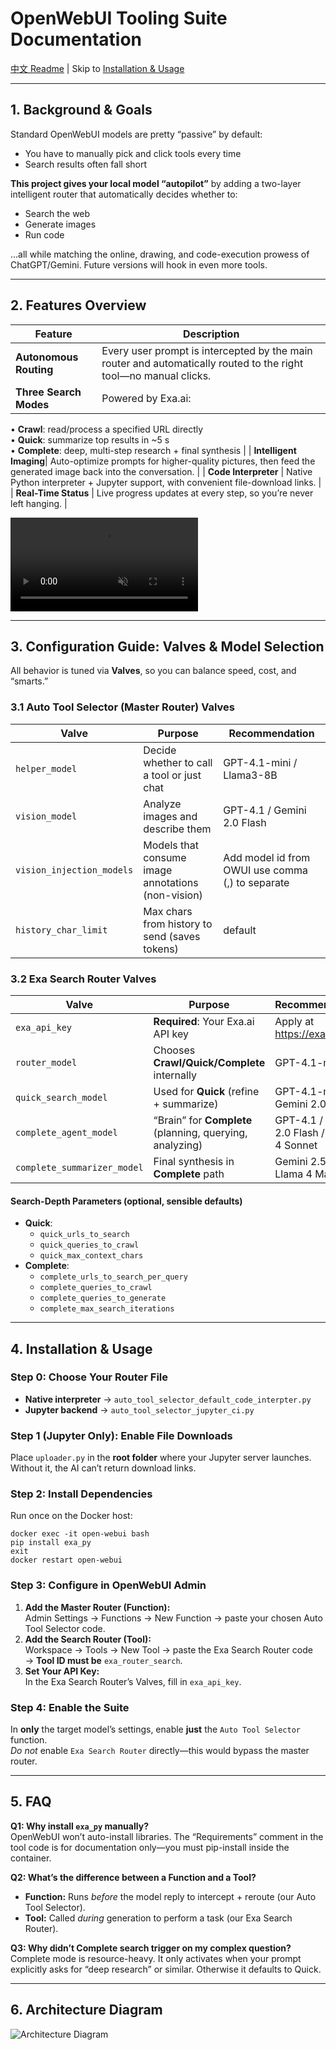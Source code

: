 # OpenWebUI Tooling Suite Documentation  
[中文 Readme](https://github.com/ShaoRou459/OpenwebUI-Tooling-Setup/blob/main/README_zh.md) | Skip to [Installation & Usage](#4-installation--usage)

---

## 1. Background & Goals  
Standard OpenWebUI models are pretty “passive” by default:  
- You have to manually pick and click tools every time  
- Search results often fall short  

**This project gives your local model “autopilot”** by adding a two-layer intelligent router that automatically decides whether to:  
- Search the web  
- Generate images  
- Run code  

…all while matching the online, drawing, and code-execution prowess of ChatGPT/Gemini. Future versions will hook in even more tools.

---

## 2. Features Overview  

| Feature                | Description                                                                                                           |
|------------------------|-----------------------------------------------------------------------------------------------------------------------|
| **Autonomous Routing** | Every user prompt is intercepted by the main router and automatically routed to the right tool—no manual clicks.     |
| **Three Search Modes** | Powered by Exa.ai:  
• **Crawl**: read/process a specified URL directly  
• **Quick**: summarize top results in ~5 s  
• **Complete**: deep, multi-step research + final synthesis |
| **Intelligent Imaging**| Auto-optimize prompts for higher-quality pictures, then feed the generated image back into the conversation.         |
| **Code Interpreter**   | Native Python interpreter + Jupyter support, with convenient file-download links.                                      |
| **Real-Time Status**   | Live progress updates at every step, so you’re never left hanging.                                                    |

<video src="https://private-user-images.githubusercontent.com/212266166/468440945-696cb316-c160-4210-a0dc-f87a04be1647.mp4" controls muted loop style="max-width:100%;"></video>

---

## 3. Configuration Guide: Valves & Model Selection  
All behavior is tuned via **Valves**, so you can balance speed, cost, and “smarts.”

### 3.1 Auto Tool Selector (Master Router) Valves  

| Valve                     | Purpose                                            | Recommendation                 |
|---------------------------|----------------------------------------------------|--------------------------------|
| `helper_model`            | Decide whether to call a tool or just chat         | GPT-4.1-mini / Llama3-8B       |
| `vision_model`            | Analyze images and describe them                   | GPT-4.1 / Gemini 2.0 Flash     |
| `vision_injection_models` | Models that consume image annotations (non-vision) | Add model id from OWUI use comma (,) to separate       |
| `history_char_limit`      | Max chars from history to send (saves tokens)      | default                        |

### 3.2 Exa Search Router Valves  

| Valve                      | Purpose                                                      | Recommendation                                |
|----------------------------|--------------------------------------------------------------|-----------------------------------------------|
| `exa_api_key`              | **Required**: Your Exa.ai API key                            | Apply at https://exa.ai                       |
| `router_model`             | Chooses **Crawl/Quick/Complete** internally                   | GPT-4.1-mini                                  |
| `quick_search_model`       | Used for **Quick** (refine + summarize)                       | GPT-4.1-mini / Gemini 2.0 Flash               |
| `complete_agent_model`     | “Brain” for **Complete** (planning, querying, analyzing)      | GPT-4.1 / Gemini 2.0 Flash / Claude 4 Sonnet  |
| `complete_summarizer_model`| Final synthesis in **Complete** path                          | Gemini 2.5 Flash / Llama 4 Maverick           |

#### Search-Depth Parameters (optional, sensible defaults)  
- **Quick**:  
    - `quick_urls_to_search`  
    - `quick_queries_to_crawl`  
    - `quick_max_context_chars`  
- **Complete**:  
    - `complete_urls_to_search_per_query`  
    - `complete_queries_to_crawl`  
    - `complete_queries_to_generate`  
    - `complete_max_search_iterations`  

---

## 4. Installation & Usage  

### Step 0: Choose Your Router File  
- **Native interpreter** → `auto_tool_selector_default_code_interpter.py`  
- **Jupyter backend** → `auto_tool_selector_jupyter_ci.py`  

### Step 1 (Jupyter Only): Enable File Downloads  
Place `uploader.py` in the **root folder** where your Jupyter server launches. Without it, the AI can’t return download links.

### Step 2: Install Dependencies  
Run once on the Docker host:

    docker exec -it open-webui bash
    pip install exa_py
    exit
    docker restart open-webui

### Step 3: Configure in OpenWebUI Admin  
1. **Add the Master Router (Function):**  
   Admin Settings → Functions → New Function → paste your chosen Auto Tool Selector code.  
2. **Add the Search Router (Tool):**  
   Workspace → Tools → New Tool → paste the Exa Search Router code  
   → **Tool ID must be** `exa_router_search`.  
3. **Set Your API Key:**  
   In the Exa Search Router’s Valves, fill in `exa_api_key`.

### Step 4: Enable the Suite  
In **only** the target model’s settings, enable **just** the `Auto Tool Selector` function.  
_Do not_ enable `Exa Search Router` directly—this would bypass the master router.

---

## 5. FAQ  
**Q1: Why install `exa_py` manually?**  
OpenWebUI won’t auto-install libraries. The “Requirements” comment in the tool code is for documentation only—you must pip-install inside the container.  

**Q2: What’s the difference between a Function and a Tool?**  
- **Function:** Runs _before_ the model reply to intercept + reroute (our Auto Tool Selector).  
- **Tool:** Called _during_ generation to perform a task (our Exa Search Router).  

**Q3: Why didn’t Complete search trigger on my complex question?**  
Complete mode is resource-heavy. It only activates when your prompt explicitly asks for “deep research” or similar. Otherwise it defaults to Quick.

---

## 6. Architecture Diagram  
![Architecture Diagram](https://github.com/user-attachments/assets/e79f7658-020f-4804-8d16-e4414ad781e8)

